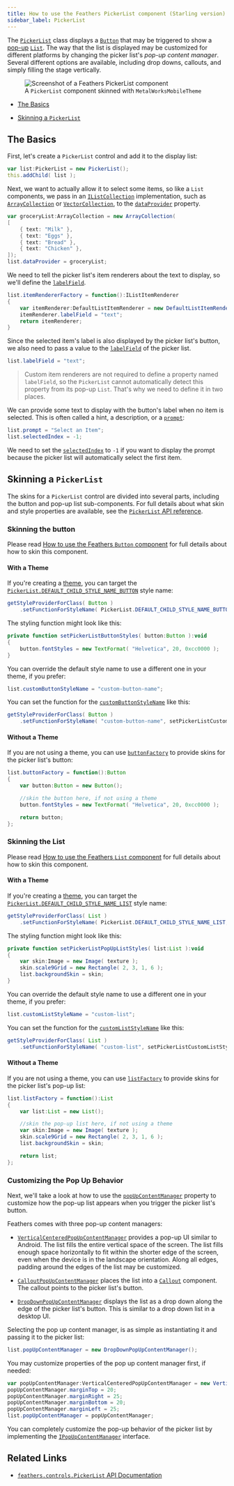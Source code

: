 ```yaml
---
title: How to use the Feathers PickerList component (Starling version)
sidebar_label: PickerList
---
```


The [`PickerList`](/api-reference/feathers/controls/PickerList.html) class displays a [`Button`](./button.md) that may be triggered to show a [pop-up](./pop-ups.md) [`List`](./list.md). The way that the list is displayed may be customized for different platforms by changing the picker list's _pop-up content manager_. Several different options are available, including drop downs, callouts, and simply filling the stage vertically.

<figure>
<img src="/learn/as3-starling/images/picker-list.png" srcset="/learn/as3-starling/images/picker-list@2x.png 2x" alt="Screenshot of a Feathers PickerList component" />
<figcaption>A <code>PickerList</code> component skinned with <code>MetalWorksMobileTheme</code></figcaption>
</figure>

- [The Basics](#the-basics)

- [Skinning a `PickerList`](#skinning-a-pickerlist)

## The Basics

First, let's create a `PickerList` control and add it to the display list:

```actionscript
var list:PickerList = new PickerList();
this.addChild( list );
```

Next, we want to actually allow it to select some items, so like a `List` components, we pass in an [`IListCollection`](/api-reference/feathers/data/IListCollection.html) implementation, such as [`ArrayCollection`](/api-reference/feathers/data/ArrayCollection.html) or [`VectorCollection`](/api-reference/feathers/data/VectorCollection.html), to the [`dataProvider`](/api-reference/feathers/controls/PickerList.html#dataProvider) property.

```actionscript
var groceryList:ArrayCollection = new ArrayCollection(
[
    { text: "Milk" },
    { text: "Eggs" },
    { text: "Bread" },
    { text: "Chicken" },
]);
list.dataProvider = groceryList;
```

We need to tell the picker list's item renderers about the text to display, so we'll define the [`labelField`](/api-reference/feathers/controls/renderers/BaseDefaultItemRenderer.html#labelField).

```actionscript
list.itemRendererFactory = function():IListItemRenderer
{
    var itemRenderer:DefaultListItemRenderer = new DefaultListItemRenderer();
    itemRenderer.labelField = "text";
    return itemRenderer;
}
```

Since the selected item's label is also displayed by the picker list's button, we also need to pass a value to the [`labelField`](/api-reference/feathers/controls/PickerList.html#labelField) of the picker list.

```actionscript
list.labelField = "text";
```

> Custom item renderers are not required to define a property named `labelField`, so the `PickerList` cannot automatically detect this property from its pop-up `List`. That's why we need to define it in two places.

We can provide some text to display with the button's label when no item is selected. This is often called a hint, a description, or a [`prompt`](/api-reference/feathers/controls/PickerList.html#prompt):

```actionscript
list.prompt = "Select an Item";
list.selectedIndex = -1;
```

We need to set the [`selectedIndex`](/api-reference/feathers/controls/PickerList.html#selectedIndex) to `-1` if you want to display the prompt because the picker list will automatically select the first item.

## Skinning a `PickerList`

The skins for a `PickerList` control are divided into several parts, including the button and pop-up list sub-components. For full details about what skin and style properties are available, see the [`PickerList` API reference](/api-reference/feathers/controls/PickerList.html).

### Skinning the button

Please read [How to use the Feathers `Button` component](./button.md) for full details about how to skin this component.

#### With a Theme

If you're creating a [theme](./themes.md), you can target the [`PickerList.DEFAULT_CHILD_STYLE_NAME_BUTTON`](/api-reference/feathers/controls/PickerList.html#DEFAULT_CHILD_STYLE_NAME_BUTTON) style name:

```actionscript
getStyleProviderForClass( Button )
    .setFunctionForStyleName( PickerList.DEFAULT_CHILD_STYLE_NAME_BUTTON, setPickerListButtonStyles );
```

The styling function might look like this:

```actionscript
private function setPickerListButtonStyles( button:Button ):void
{
    button.fontStyles = new TextFormat( "Helvetica", 20, 0xcc0000 );
}
```

You can override the default style name to use a different one in your theme, if you prefer:

```actionscript
list.customButtonStyleName = "custom-button-name";
```

You can set the function for the [`customButtonStyleName`](/api-reference/feathers/controls/PickerList.html#customButtonStyleName) like this:

```actionscript
getStyleProviderForClass( Button )
    .setFunctionForStyleName( "custom-button-name", setPickerListCustomButtonStyles );
```

#### Without a Theme

If you are not using a theme, you can use [`buttonFactory`](/api-reference/feathers/controls/PickerList.html#buttonFactory) to provide skins for the picker list's button:

```actionscript
list.buttonFactory = function():Button
{
    var button:Button = new Button();

    //skin the button here, if not using a theme
    button.fontStyles = new TextFormat( "Helvetica", 20, 0xcc0000 );

    return button;
};
```

### Skinning the List

Please read [How to use the Feathers `List` component](./list.md) for full details about how to skin this component.

#### With a Theme

If you're creating a [theme](./themes.md), you can target the [`PickerList.DEFAULT_CHILD_STYLE_NAME_LIST`](/api-reference/feathers/controls/PickerList.html#DEFAULT_CHILD_STYLE_NAME_LIST) style name:

```actionscript
getStyleProviderForClass( List )
    .setFunctionForStyleName( PickerList.DEFAULT_CHILD_STYLE_NAME_LIST, setPickerListPopUpListStyles );
```

The styling function might look like this:

```actionscript
private function setPickerListPopUpListStyles( list:List ):void
{
    var skin:Image = new Image( texture );
    skin.scale9Grid = new Rectangle( 2, 3, 1, 6 );
    list.backgroundSkin = skin;
}
```

You can override the default style name to use a different one in your theme, if you prefer:

```actionscript
list.customListStyleName = "custom-list";
```

You can set the function for the [`customListStyleName`](/api-reference/feathers/controls/PickerList.html#customListStyleName) like this:

```actionscript
getStyleProviderForClass( List )
    .setFunctionForStyleName( "custom-list", setPickerListCustomListStyles );
```

#### Without a Theme

If you are not using a theme, you can use [`listFactory`](/api-reference/feathers/controls/PickerList.html#listFactory) to provide skins for the picker list's pop-up list:

```actionscript
list.listFactory = function():List
{
    var list:List = new List();

    //skin the pop-up list here, if not using a theme
    var skin:Image = new Image( texture );
    skin.scale9Grid = new Rectangle( 2, 3, 1, 6 );
    list.backgroundSkin = skin;

    return list;
};
```

### Customizing the Pop Up Behavior

Next, we'll take a look at how to use the [`popUpContentManager`](/api-reference/feathers/controls/PickerList.html#popUpContentManager) property to customize how the pop-up list appears when you trigger the picker list's button.

Feathers comes with three pop-up content managers:

- [`VerticalCenteredPopUpContentManager`](/api-reference/feathers/controls/popups/VerticalCenteredPopUpContentManager.html) provides a pop-up UI similar to Android. The list fills the entire vertical space of the screen. The list fills enough space horizontally to fit within the shorter edge of the screen, even when the device is in the landscape orientation. Along all edges, padding around the edges of the list may be customized.

- [`CalloutPopUpContentManager`](/api-reference/feathers/controls/popups/CalloutPopUpContentManager.html) places the list into a [`Callout`](./callout.md) component. The callout points to the picker list's button.

- [`DropDownPopUpContentManager`](/api-reference/feathers/controls/popups/DropDownPopUpContentManager.html) displays the list as a drop down along the edge of the picker list's button. This is similar to a drop down list in a desktop UI.

Selecting the pop up content manager, is as simple as instantiating it and passing it to the picker list:

```actionscript
list.popUpContentManager = new DropDownPopUpContentManager();
```

You may customize properties of the pop up content manager first, if needed:

```actionscript
var popUpContentManager:VerticalCenteredPopUpContentManager = new VerticalCenteredPopUpContentManager();
popUpContentManager.marginTop = 20;
popUpContentManager.marginRight = 25;
popUpContentManager.marginBottom = 20;
popUpContentManager.marginLeft = 25;
list.popUpContentManager = popUpContentManager;
```

You can completely customize the pop-up behavior of the picker list by implementing the [`IPopUpContentManager`](/api-reference/feathers/controls/popups/IPopUpContentManager.html) interface.

## Related Links

- [`feathers.controls.PickerList` API Documentation](/api-reference/feathers/controls/PickerList.html)
